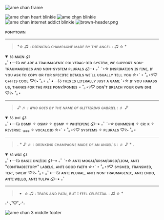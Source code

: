 
![ame chan frame](https://i.postimg.cc/N0QnN5dY/amechan-frame.gif)

![ame chan heart blinkie](https://i.postimg.cc/NFZVbDzP/ame-chan-heart-blinkie.gif) ![ame chan blinkie](https://i.postimg.cc/KvBkH5mM/ame-chan-blinkie-small.gif) ![ame chan internet addict blinkie](https://i.postimg.cc/2jtPzjSF/amechan-internet-addict-blinkie.gif)
![brown-header.png](https://i.postimg.cc/vBHpmcnX/brown-header.png)


ᴘᴏɴʏᴛᴏᴡɴ

---
> *✮ ♫ : ᴅʀɪɴᴋɪɴɢ ᴄʜᴀᴍᴘᴀɢɴᴇ ᴍᴀᴅᴇ ʙʏ ᴛʜᴇ ᴀɴɢᴇʟ : ♫ ✮ *

<details open>
<summary>꒰ა ᴍᴀɪɴ ໒꒱</summary>
｡ﾟ•┈꒰ა ᴡᴇ ᴀʀᴇ ᴀ ᴛʀᴀᴜᴍᴀɢᴇɴɪᴄ ᴘᴏʟʏғʀᴀɢ-ᴅɪᴅ sʏsᴛᴇᴍ, ᴡᴇ sᴜᴘᴘᴏʀᴛ ɴᴏɴ-ᴛʀᴀᴜᴍᴀɢᴇɴɪᴄs ᴀɴᴅ ɴᴏɴ-sʏsᴛᴇᴍ ᴘʟᴜʀᴀʟs  ໒꒱┈•  ｡ﾟ
˙⋆✮ ɪɴsᴘɪʀᴀᴛɪᴏɴ ɪs ғɪɴᴇ, ɪғ ʏᴏᴜ ᴀsᴋ ᴛᴏ ᴄᴏᴘʏ ᴏʀ ғᴏʀ sᴘᴇᴄɪғɪᴄ ᴅᴇᴛᴀɪʟs ᴡᴇ'ʟʟ ᴜsᴜᴀʟʟʏ ᴛᴇʟʟ ʏᴏᴜ ✮⋆˙
⋆ ˚｡⋆୨♡ ᴄ+ʜ ɪs ᴄᴏᴏʟ ♡୧⋆ ˚｡⋆
｡ﾟ•┈꒰ა ᴛʜɪs ɪs ʟɪᴛᴇʀᴀʟʟʏ ᴊᴜsᴛ ᴀ ɢᴀᴍᴇ
˙⋆✮ ɪғ ʏᴏᴜ ʜᴀʀᴀss ᴜs, ᴛʜᴀɴᴋs ғᴏʀ ᴛʜᴇ ғʀᴇᴇ ᴘᴏɴʏ/ᴘᴏɴɪᴇs
⋆ ˚｡⋆୨♡ ᴅᴏɴ'ᴛ ʙʀᴇᴀᴄʜ ʏᴏᴜʀ ᴏᴡɴ ᴅɴɪ ♡୧⋆ ˚｡⋆
</details>

---
> *♪ ♬ : ᴡʜᴏ ɢᴏᴇs ʙʏ ᴛʜᴇ ɴᴀᴍᴇ ᴏғ ɢʟɪᴛᴛᴇʀɪɴɢ ɢᴀʙʀɪᴇʟ : ♬ ♪*

<details open>
<summary>꒰ა ɪɴᴛ ໒꒱</summary>
｡ﾟ•┈꒰ა ᴅsᴍᴘ ✧ ᴏsᴍᴘ ✧ ᴏ̨sᴍᴘ ✧ ᴡʜɪᴛᴇᴘɪɴᴇ  ໒꒱┈•  ｡ﾟ
˙⋆✮ ᴅᴜɴᴍᴇsʜɪ ✧ ᴄʀ: ᴋ ✧ ʀᴇᴠᴇʀsᴇ: ₁₉₉₉ ✧ ᴠᴏᴄᴀʟᴏɪᴅ ✮⋆˙
⋆ ˚｡⋆୨♡ sʏsᴛᴇᴍs ✧ ᴘʟᴜʀᴀʟs ♡୧⋆ ˚｡⋆
</details>

---
>  . * ♪ ♬ : ᴅʀɪɴᴋɪɴɢ ᴄʜᴀᴍᴘᴀɢɴᴇ ᴍᴀᴅᴇ ᴏғ ᴀɴ ᴀɴɢᴇʟ's : ♬ ♪ * .  

<details open>
<summary>꒰ა ᴡᴅɪ ໒꒱ </summary>
｡ﾟ•┈꒰ა ʙᴀsɪᴄ ᴅɴɪ/ɪᴅɪ  ໒꒱┈•  ｡ﾟ 
˙⋆✮ ᴀɴᴛɪ ᴍᴏɢᴀɪ/ɢʀsᴍ/ɢʀsᴅ/ʟɪᴏᴍ, ᴀɴᴛɪ "ᴄᴏɴᴛʀᴀᴅɪᴄᴛᴏʀʏ" ʟᴀʙᴇʟs, ᴀɴᴛɪ ɢᴏᴏᴅ ғᴀɪᴛʜ ✮⋆˙ 
⋆ ˚｡⋆୨♡ sʏsᴍᴇᴅ, ᴛʀᴀɴsᴍᴇᴅ, ᴛᴇʀғ, sᴡᴇʀғ ♡୧⋆ ˚｡⋆
｡ﾟ•┈꒰ა ᴀɴᴛɪ ᴘʟᴜʀᴀʟ, ᴀɴᴛɪ ɴᴏɴ-ᴛʀᴀᴜᴍᴀɢᴇɴɪᴄ, ᴀɴᴛɪ ᴇɴᴅᴏ, ᴀɴᴛɪ ᴡɪʟʟᴏ, ᴀɴᴛɪ ᴛᴜʟᴘᴀ  ໒꒱┈•  ｡ﾟ 
</details>

---
> * ✮ ♫ : ᴛᴇᴀʀs ᴀɴᴅ ᴘᴀɪɴ, ʙᴜᴛ ɪ ғᴇᴇʟ ᴄᴇʟᴇsᴛɪᴀʟ : ♫ ✮ * 


 ˖⁺‧₊˚♡˚₊‧⁺˖ 


 ![ame chan 3 middle footer](https://i.postimg.cc/mgYqNQN8/amechan-3.png) 
